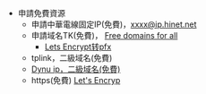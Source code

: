 - 申請免費資源
  - 申請中華電線固定IP(免費)，xxxx@ip.hinet.net
  - 申請域名TK(免費)， [Free domains for all](https://github.com/yudady/note-book/blob/master/backend/%E5%9F%9F%E5%90%8D/%E5%85%8D%E8%B4%B9%E5%9F%9F%E5%90%8D%E7%94%B3%E8%AF%B7.TK.md)
    - [Lets Encrypt转pfx](https://github.com/yudady/note-book/blob/master/backend/%E8%AF%81%E4%B9%A6/Lets%20Encrypt%E8%BD%ACpfx.md)
  - tplink，二級域名(免費)
  - [Dynu ip，二級域名(免費)](https://www.dynu.com/ControlPanel)
  - https(免費) [Let's Encryp](https://github.com/yudady/note-book/blob/master/os/%E7%94%B3%E8%AB%8B%E2%80%8B%E2%80%8B%20Let's%20Encrypt%20%E5%85%8D%E8%B2%BB%E2%80%8B%20SSL%20%E2%80%8B%E2%80%8B%E6%86%91%E8%AD%89%E6%96%BC%E2%80%8B%E5%9C%A8%20NGINX%E2%80%8B%20%E4%BC%BA%E6%9C%8D%E5%99%A8%E4%B8%8A%E9%85%8D%E7%BD%AE%E5%92%8C%E2%80%8B%E8%87%AA%E5%8B%95%E6%9B%B4%E6%96%B0%E6%95%99%E5%AD%B8.pdf)